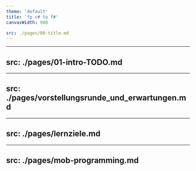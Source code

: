 ```yaml
---
theme: 'default'
title: 'fp c# to f#'
canvasWidth: 980

src: ./pages/00-title.md
---
```


---
src: ./pages/01-intro-TODO.md
---

---
src: ./pages/vorstellungsrunde_und_erwartungen.md
---

---
src: ./pages/lernziele.md
---

---
src: ./pages/mob-programming.md
---
